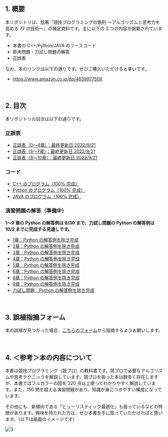 ## 1. 概要
本リポジトリは、拙著『競技プログラミングの鉄則 ～アルゴリズムと思考力を高める 77 の技術～』の補足資料です。主に以下の 3 つの内容が掲載されています。

* 本書の C++/Python/JAVA のソースコード
* 節末問題・力試し問題の解答
* 正誤表

なお、本のリンクは以下の通りです。ぜひご購入いただけると幸いです。

* https://www.amazon.co.jp/dp/483997750X

<br />

## 2. 目次
本リポジトリの目次は以下の通りです。

### 正誤表
* [正誤表（0～4章）：最終更新日 2022/9/21](https://github.com/E869120/kyopro-tessoku/blob/main/errata/errata_Chap0-4.md)
* [正誤表（5～7章）：最終更新日 2022/9/21](https://github.com/E869120/kyopro-tessoku/blob/main/errata/errata_Chap5-7.md)
* [正誤表（8～10章）：最終更新日 2022/9/21](https://github.com/E869120/kyopro-tessoku/blob/main/errata/errata_Chap8-10.md)

### コード
* [C++ のプログラム（100% 完成）](https://github.com/E869120/kyopro-tessoku/tree/main/codes/cpp)
* [Python のプログラム（100% 完成）](https://github.com/E869120/kyopro-tessoku/tree/main/codes/python)
* [JAVA のプログラム（100% 完成）](https://github.com/E869120/kyopro-tessoku/tree/main/codes/java)

### 演習問題の解答（準備中）
**1～9 章の Python の解答例は 9/30 まで、力試し問題の Python の解答例は 10/2 までに完成する見通しです。**

* [1章：Python の解答例を除き完成](https://github.com/E869120/kyopro-tessoku/tree/main/editorial/chap01)
* [2章：Python の解答例を除き完成](https://github.com/E869120/kyopro-tessoku/tree/main/editorial/chap02)
* [3章：Python の解答例を除き完成](https://github.com/E869120/kyopro-tessoku/tree/main/editorial/chap03)
* [4章：Python の解答例を除き完成](https://github.com/E869120/kyopro-tessoku/tree/main/editorial/chap04)
* [5章：Python の解答例を除き完成](https://github.com/E869120/kyopro-tessoku/tree/main/editorial/chap05)
* [6章：Python の解答例を除き完成](https://github.com/E869120/kyopro-tessoku/tree/main/editorial/chap06)
* [8章：Python の解答例を除き完成](https://github.com/E869120/kyopro-tessoku/tree/main/editorial/chap08)
* [9章：Python の解答例を除き完成](https://github.com/E869120/kyopro-tessoku/tree/main/editorial/chap09)
* [力試し問題：Python の解答例を除き完成](https://github.com/E869120/kyopro-tessoku/tree/main/editorial/final)

<br />

## 3. 誤植指摘フォーム
本の誤植が見つかった場合、[こちらのフォーム](https://forms.gle/jEnCYLsCxNPAJxY56)から指摘するようお願いします。

<br />

## 4. ＜参考＞本の内容について
本書は競技プログラミング（競プロ）の教科書です。競プロで必要なアルゴリズムや思考テクニックを解説しています。競プロを扱った本は数多く存在しますが、本書ではフルカラーの図を 320 点以上使ってわかりやすく解説しています。また、150 問を超える演習問題があり、知識が身につきやすい構成になっています。

その他にも、新傾向である「ヒューリスティック最適化」も扱っているなどの特徴があります。興味を持たれた方は、ぜひ本書を手に取っていただければと思います。（以下は紙面のイメージです）

![3](https://user-images.githubusercontent.com/30901380/189466884-be1e64cf-0532-4f00-8ec7-06d91ae299a1.JPG)
